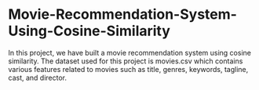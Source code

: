 # Movie-Recommendation-System-Using-Cosine-Similarity
In this project, we have built a movie recommendation system using cosine similarity. The dataset used for this project is movies.csv which contains various features related to movies such as title, genres, keywords, tagline, cast, and director.
